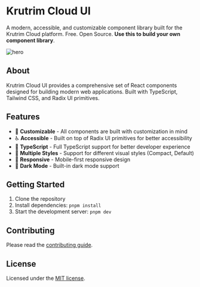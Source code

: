 # Krutrim Cloud UI

A modern, accessible, and customizable component library built for the Krutrim Cloud platform. Free. Open Source. **Use this to build your own component library**.

![hero](apps/www/public/og.jpg)

## About

Krutrim Cloud UI provides a comprehensive set of React components designed for building modern web applications. Built with TypeScript, Tailwind CSS, and Radix UI primitives.

## Features

- 🎨 **Customizable** - All components are built with customization in mind
- ♿ **Accessible** - Built on top of Radix UI primitives for better accessibility
- 🎯 **TypeScript** - Full TypeScript support for better developer experience
- 🎨 **Multiple Styles** - Support for different visual styles (Compact, Default)
- 📱 **Responsive** - Mobile-first responsive design
- 🌙 **Dark Mode** - Built-in dark mode support

## Getting Started

1. Clone the repository
2. Install dependencies: `pnpm install`
3. Start the development server: `pnpm dev`

## Contributing

Please read the [contributing guide](/CONTRIBUTING.md).

## License

Licensed under the [MIT license](https://github.com/akshayborade09/krutrim-cloud/blob/main/LICENSE.md).
